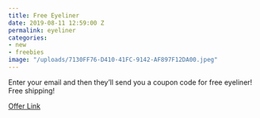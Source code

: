 ```yaml
---
title: Free Eyeliner
date: 2019-08-11 12:59:00 Z
permalink: eyeliner
categories:
- new
- freebies
image: "/uploads/7130FF76-D410-41FC-9142-AF897F12DA00.jpeg"
---
```


Enter your email and then they’ll send you a coupon code for free eyeliner! Free shipping!

[Offer Link](https://www.uz.team/disturb-the-peace.html?utm_campaign=Yellowhead_UZ_Samples_3%25A2C90D_F18&utm_content=Samples_Square_Video_V2_A_text2&utm_term=23843661440720527&utm_source=share&utm_medium=ios_app)